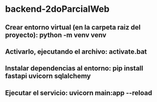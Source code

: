 # backend-2doParcialWeb


## Crear entorno virtual (en la carpeta raiz del proyecto): python -m venv venv
## Activarlo, ejecutando el archivo: activate.bat
## Instalar dependencias al entorno: pip install fastapi uvicorn sqlalchemy
## Ejecutar el servicio: uvicorn main:app --reload 
